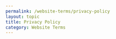 ```yaml
---
permalink: /website-terms/privacy-policy
layout: topic
title: Privacy Policy
category: Website Terms
---
```

